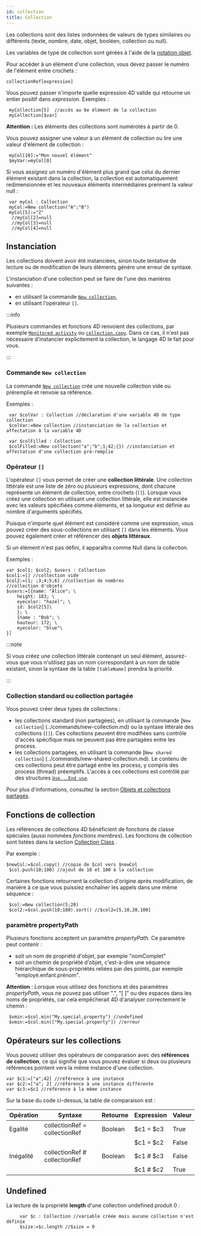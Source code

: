 ```yaml
---
id: collection
title: Collection
---
```


Les collections sont des listes ordonnées de valeurs de types similaires ou différents (texte, nombre, date, objet, booléen, collection ou null).

Les variables de type de collection sont gérées à l'aide de la [notation objet](dt_object.md#proprietes).

Pour accéder à un élément d'une collection, vous devez passer le numéro de l'élément entre crochets :

```4d
collectionRef[expression]
```

Vous pouvez passer n'importe quelle expression 4D valide qui retourne un entier positif dans _expression_. Exemples :

```4d
 myCollection[5]  //accès au 6e élément de la collection
 myCollection[$var]
```

**Attention :** Les éléments des collections sont numérotés à partir de 0.

Vous pouvez assigner une valeur à un élément de collection ou lire une valeur d'élément de collection :

```4d
 myCol[10]:="Mon nouvel élément"
 $myVar:=myCol[0]
```

Si vous assignez un numéro d'élément plus grand que celui du dernier élément existant dans la collection, la collection est automatiquement redimensionnée et les nouveaux éléments intermédiaires prennent la valeur null :

```4d
 var myCol : Collection
 myCol:=New collection("A";"B")
 myCol[5]:="Z"
  //myCol[2]=null
  //myCol[3]=null
  //myCol[4]=null
```

## Instanciation

Les collections doivent avoir été instanciées, sinon toute tentative de lecture ou de modification de leurs éléments génère une erreur de syntaxe.

L'instanciation d'une collection peut se faire de l'une des manières suivantes :

- en utilisant la commande [`New collection`](../commands/new-collection.md),
- en utilisant l'opérateur `[]`.

:::info

Plusieurs commandes et fonctions 4D renvoient des collections, par exemple [`Monitored activity`](../commands-legacy/monitored-activity.md) ou [`collection.copy`](../API/CollectionClass.md#copy). Dans ce cas, il n'est pas nécessaire d'instancier explicitement la collection, le langage 4D le fait pour vous.

:::

### Commande `New collection`

La commande [`New collection`](../commands/new-collection.md) crée une nouvelle collection vide ou préremplie et renvoie sa référence.

Exemples :

```4d
 var $colVar : Collection //déclaration d'une variable 4D de type collection
 $colVar:=New collection //instanciation de la collection et affectation à la variable 4D
 
 var $colFilled : Collection
 $colFilled:=New collection("a";"b";1;42;{}) //instanciation et affectation d'une collection pré-remplie
```

### Opérateur `[]`

L'opérateur `[]` vous permet de créer une **collection littérale**. Une collection littérale est une liste de zéro ou plusieurs expressions, dont chacune représente un élément de collection, entre crochets (`[]`). Lorsque vous créez une collection en utilisant une collection littérale, elle est instanciée avec les valeurs spécifiées comme éléments, et sa longueur est définie au nombre d'arguments spécifiés.

Puisque n'importe quel élément est considéré comme une expression, vous pouvez créer des sous-collections en utilisant `[]` dans les éléments.  Vous pouvez également créer et référencer des **objets littéraux**.

Si un élément n'est pas défini, il apparaîtra comme Null dans la collection.

Exemples :

```4d
var $col1; $col2; $users : Collection
$col1:=[] //collection vide
$col2:=[1; ;3;4;5;6] //collection de nombres
//collection d'objets
$users:=[{name: "Alice"; \
	height: 183; \
	eyecolor: "hazel"; \
	id: $col2[5]\
	}; \
	{name : "Bob"; \
	hauteur: 172; \
	eyecolor: "blue"\
}]
```

:::note

Si vous créez une collection littérale contenant un seul élément, assurez-vous que vous n'utilisez pas un nom correspondant à un nom de table existant, sinon la syntaxe de la table `[tableName]` prendra la priorité.

:::

### Collection standard ou collection partagée

Vous pouvez créer deux types de collections :

- les collections standard (non partagées), en utilisant la commande [`New collection`] (../commands/new-collection.md) ou la syntaxe littérale des collections (`[]`). Ces collections peuvent être modifiées sans contrôle d'accès spécifique mais ne peuvent pas être partagées entre les process.
- les collections partagées, en utilisant la commande [`New shared collection`] (../commands/new-shared-collection.md). Le contenu de ces collections peut être partagé entre les process, y compris des process (thread) préemptifs. L'accès à ces collections est contrôlé par des structures [`Use...End use`](Concepts/shared.md#useend-use).

Pour plus d'informations, consultez la section [Objets et collections partagés](shared.md).

## Fonctions de collection

Les références de collections 4D bénéficient de fonctions de classe spéciales (aussi nommées _fonctions membres_). Les fonctions de collection sont listées dans la section [Collection Class](../API/CollectionClass.md) .

Par exemple :

```4d
$newCol:=$col.copy() //copie de $col vers $newCol
 $col.push(10;100) //ajout de 10 et 100 à la collection
```

Certaines fonctions retournent la collection d'origine après modification, de manière à ce que vous puissiez enchaîner les appels dans une même séquence :

```4d
 $col:=New collection(5;20)
 $col2:=$col.push(10;100).sort() //$col2=[5,10,20,100]
```

### paramètre propertyPath

Plusieurs fonctions acceptent un paramètre _propertyPath_. Ce paramètre peut contenir :

- soit un nom de propriété d'objet, par exemple "nomComplet"
- soit un chemin de propriété d'objet, c'est-à-dire une séquence hiérarchique de sous-propriétés reliées par des points, par exemple "employé.enfant.prénom".

**Attention** : Lorsque vous utilisez des fonctions et des paramètres _propertyPath_, vous ne pouvez pas utiliser ".", "[ ]" ou des espaces dans les noms de propriétés, car cela empêcherait 4D d'analyser correctement le chemin :

```4d
 $vmin:=$col.min("My.special.property") //undefined
 $vmin:=$col.min(["My.special.property"]) //erreur
```

## Opérateurs sur les collections

Vous pouvez utiliser des opérateurs de comparaison avec des **références de collection**, ce qui signifie que vous pouvez évaluer si deux ou plusieurs références pointent vers la même instance d'une collection.

```4d
var $c1:=["a";42] //référence à une instance
var $c2:=["a"; 2] //référence à une instance différente
var $c3:=$c1 //référence à la même instance
```

Sur la base du code ci-dessus, la table de comparaison est :

| Opération | Syntaxe                       | Retourne | Expression | Valeur |
| --------- | ----------------------------- | -------- | ---------- | ------ |
| Egalité   | collectionRef = collectionRef | Boolean  | $c1 = $c3  | True   |
|           |                               |          | $c1 = $c2  | False  |
| Inégalité | collectionRef # collectionRef | Boolean  | $c1 # $c3  | False  |
|           |                               |          | $c1 # $c2  | True   |

## Undefined

La lecture de la propriété **length** d'une collection undefined produit 0 :

```4d
     var $c : Collection //variable créée mais aucune collection n'est définie
     $size:=$c.length //$size = 0
```
